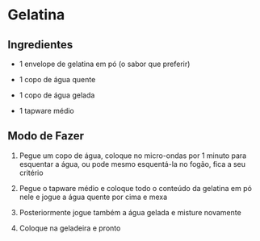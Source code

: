 # Gelatina

## Ingredientes

- 1 envelope de gelatina em pó (o sabor que preferir)

- 1 copo de água quente

- 1 copo de água gelada

- 1 tapware médio

## Modo de Fazer

1. Pegue um copo de água, coloque no micro-ondas por 1 minuto para esquentar a água, ou pode mesmo esquentá-la no fogão, fica a seu critério

2. Pegue o tapware médio e coloque todo o conteúdo da gelatina em pó nele e jogue a água quente por cima e mexa

3. Posteriormente jogue também a água gelada e misture novamente

4. Coloque na geladeira e pronto

